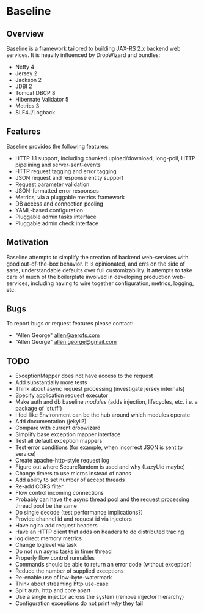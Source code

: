 # Baseline

## Overview

Baseline is a framework tailored to building JAX-RS 2.x
backend web services. It is heavily influenced by DropWizard and bundles:

* Netty 4
* Jersey 2
* Jackson 2
* JDBI 2
* Tomcat DBCP 8
* Hibernate Validator 5
* Metrics 3
* SLF4J/Logback

## Features

Baseline provides the following features:

* HTTP 1.1 support, including chunked upload/download, long-poll, HTTP pipelining and server-sent-events
* HTTP request tagging and error tagging
* JSON request and response entity support
* Request parameter validation
* JSON-formatted error responses
* Metrics, via a pluggable metrics framework
* DB access and connection pooling
* YAML-based configuration
* Pluggable admin tasks interface
* Pluggable admin check interface

## Motivation

Baseline attempts to simplify the creation of backend
web-services with good out-of-the-box behavior. It is
opinionated, and errs on the side of sane, understandable
defaults over full customizability. It attempts to
take care of much of the boilerplate involved in developing
production web-services, including having to wire together
configuration, metrics, logging, etc.

## Bugs

To report bugs or request features please contact:

* "Allen George" <allen@aerofs.com>
* "Allen George" <allen.george@gmail.com>

## TODO
* ExceptionMapper does not have access to the request
* Add substantially more tests
* Think about async request processing (investigate jersey internals)
* Specify application request executor
* Make auth and db baseline *modules* (adds injection, lifecycles, etc. i.e. a package of 'stuff')
* I feel like Environment can be the hub around which modules operate
* Add documentation (jekyll?)
* Compare with current dropwizard
* Simplify base exception mapper interface
* Test all default exception mappers
* Test error conditions (for example, when incorrect JSON is sent to service)
* Create apache-http-style request log
* Figure out where SecureRandom is used and why (LazyUid maybe)
* Change timers to use micros instead of nanos
* Add ability to set number of accept threads
* Re-add CORS filter
* Flow control incoming connections
* Probably can have the async thread pool and the request processing thread pool be the same
* Do single decode (test performance implications?)
* Provide channel id and request id via injectors
* Have nginx add request headers
* Have an HTTP client that adds on headers to do distributed tracing
* log direct memory metrics
* Change loglevel via task
* Do not run async tasks in timer thread
* Properly flow control runnables
* Commands should be able to return an error code (without exception)
* Reduce the number of supplied exceptions
* Re-enable use of low-byte-watermark
* Think about streaming http use-case
* Split auth, http and core apart
* Use a single injector across the system (remove injector hierarchy)
* Configuration exceptions do not print *why* they fail
